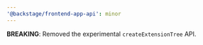 ```yaml
---
'@backstage/frontend-app-api': minor
---
```


**BREAKING**: Removed the experimental `createExtensionTree` API.

